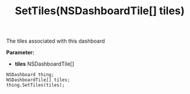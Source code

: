 ﻿---
uid: crmscript_ref_NSDashboard_SetTiles
title: SetTiles(NSDashboardTile[] tiles)
intellisense: NSDashboard.SetTiles
keywords: NSDashboard, GetTiles
so.topic: reference
---

The tiles associated with this dashboard

**Parameter:** 
 - **tiles** NSDashboardTile[]

```crmscript
NSDashboard thing;
NSDashboardTile[] tiles;
thing.SetTiles(tiles);
```

